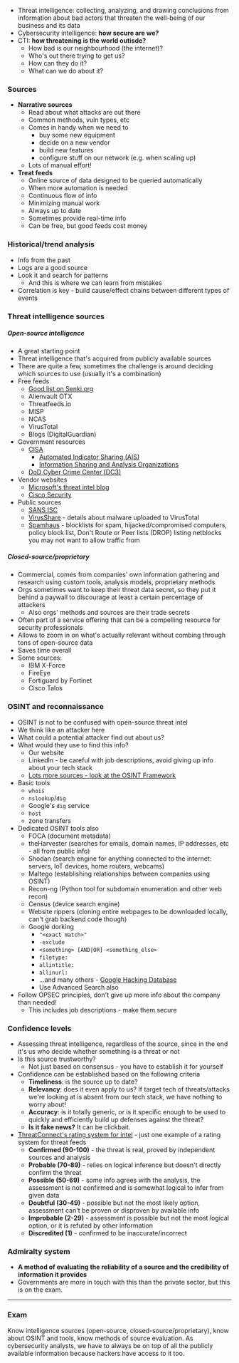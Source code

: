 - Threat intelligence: collecting, analyzing, and drawing conclusions from information about bad actors that threaten the well-being of our business and its data
- Cybersecurity intelligence: **how secure are we?**
- CTI: **how threatening is the world outisde?**
	- How bad is our neighbourhood (the internet)?
	- Who's out there trying to get us?
	- How can they do it?
	- What can we do about it?

### Sources

- **Narrative sources**
	- Read about what attacks are out there
	- Common methods, vuln types, etc
	- Comes in handy when we need to 
		- buy some new equipment
		- decide on a new vendor
		- build new features
		- configure stuff on our network (e.g. when scaling up)
	- Lots of manual effort!
- **Treat feeds**
	- Online source of data designed to be queried automatically
	- When more automation is needed
	- Continuous flow of info
	- Minimizing manual work
	- Always up to date
	- Sometimes provide real-time info
	- Can be free, but good feeds cost money

### Historical/trend analysis

- Info from the past
- Logs are a good source
- Look it and search for patterns
	- And this is where we can learn from mistakes
- Correlation is key - build cause/effect chains between different types of events

### Threat intelligence sources

##### Open-source intelligence
- A great starting point
- Threat intelligence that's acquired from publicly available sources
- There are quite a few, sometimes the challenge is around deciding which sources to use (usually it's a combination)
- Free feeds
	- [Good list on Senki.org](https://www.senki.org/operators-security-toolkit/open-source-threat-intelligence-feeds/)
	- Alienvault OTX
	- Threatfeeds.io
	- MISP
	- NCAS
	- VirusTotal
	- Blogs (DigitalGuardian)
- Government resources
	- [CISA](https://www.cisa.gov/)
		- [Automated Indicator Sharing (AIS)](https://www.cisa.gov/topics/cyber-threats-and-advisories/information-sharing/automated-indicator-sharing-ais)
		- [Information Sharing and Analysis Organizations](https://www.cisa.gov/information-sharing-and-analysis-organizations-isaos)
	- [DoD Cyber Crime Center (DC3)](https://www.dc3.mil/)
- Vendor websites
	- [Microsoft's threat intel blog](https://www.microsoft.com/en-us/security/blog/topic/threat-intelligence/?sort-by=newest-oldest&date=any)
	- [Cisco Security](https://sec.cloudapps.cisco.com/security/center/home.x)
- Public sources
	- [SANS ISC](https://isc.sans.edu/)
	- [VirusShare](https://virusshare.com/) - details about malware uploaded to VirusTotal
	- [Spamhaus](https://www.spamhaus.org/) - blocklists for spam, hijacked/compromised computers, policy block list, Don't Route or Peer lists (DROP) listing netblocks you may not want to allow traffic from

##### Closed-source/proprietary
- Commercial, comes from companies' own information gathering and research using custom tools, analysis models, proprietary methods
- Orgs sometimes want to keep their threat data secret, so they put it behind a paywall to discourage at least a certain percentage of attackers
	- Also orgs' methods and sources are their trade secrets
- Often part of a service offering that can be a compelling resource for security professionals
- Allows to zoom in on what's actually relevant without combing through tons of open-source data
- Saves time overall
- Some sources:
	- IBM X-Force
	- FireEye
	- Fortiguard by Fortinet
	- Cisco Talos

### OSINT and reconnaissance
- OSINT is not to be confused with open-source threat intel
- We think like an attacker here
- What could a potential attacker find out about us?
- What would they use to find this info?
	- Our website
	- LinkedIn - be careful with job descriptions, avoid giving up info about your tech stack
	- [Lots more sources - look at the OSINT Framework](https://osintframework.com/)
- Basic tools
	- `whois`
	- `nslookup`/`dig`
	- Google's `dig` service
	- `host`
	- zone transfers
- Dedicated OSINT tools also
	- FOCA (document metadata)
	- theHarvester (searches for emails, domain names, IP addresses, etc - all from public info)
	- Shodan (search engine for anything connected to the internet: servers, IoT devices, home routers, webcams)
	- Maltego (establishing relationships between companies using OSINT)
	- Recon-ng (Python tool for subdomain enumeration and other web recon)
	- Census (device search engine)
	- Website rippers (cloning entire webpages to be downloaded locally, can't grab backend code though)
	- Google dorking
		- `"<exact match>"`
		- `-exclude`
		- `<something> [AND|OR] <something_else>`
		- `filetype:`
		- `allintitle:`
		- `allinurl:`
		- ...and many others - [Google Hacking Database](https://www.exploit-db.com/google-hacking-database)
		- Use Advanced Search also
- Follow OPSEC principles, don't give up more info about the company than needed!
	- This includes job descriptions - make them secure

### Confidence levels

- Assessing threat intelligence, regardless of the source, since in the end it's us who decide whether something is a threat or not
- Is this source trustworthy? 
	- Not just based on consensus - you have to establish it for yourself
- Confidence can be established based on the following criteria
	- **Timeliness**: is the source up to date?
	- **Relevancy**: does it even apply to us? If target tech of threats/attacks we're looking at is absent from our tech stack, we have nothing to worry about!
	- **Accuracy**: is it totally generic, or is it specific enough to be used to quickly and efficiently build up defenses against the threat?
	- **Is it fake news?** It can be clickbait.
- [ThreatConnect's rating system for intel](https://threatconnect.com/blog/) - just one example of a rating system for threat feeds
	- **Confirmed (90-100)** - the threat is real, proved by independent sources and analysis
	- **Probable (70-89)** - relies on logical inference but doesn't directly confirm the threat
	- **Possible (50-69)** - some info agrees with the analysis, the assessment is not confirmed and is somewhat logical to infer from given data
	- **Doubtful (30-49)** - possible but not the most likely option, assessment can't be proven or disproven by available info
	- **Improbable (2-29)** - assessment is possible but not the most logical option, or it is refuted by other information
	- **Discredited (1)** - confirmed to be inaccurate/incorrect

### Admiralty system

- **A method of evaluating the reliability of a source and the credibility of information it provides**
- Governments are more in touch with this than the private sector, but this is on the exam.

---

### Exam

Know intelligence sources (open-source, closed-source/proprietary), know about OSINT and tools, know methods of source evaluation. As cybersecurity analysts, we have to always be on top of all the publicly available information because hackers have access to it too.